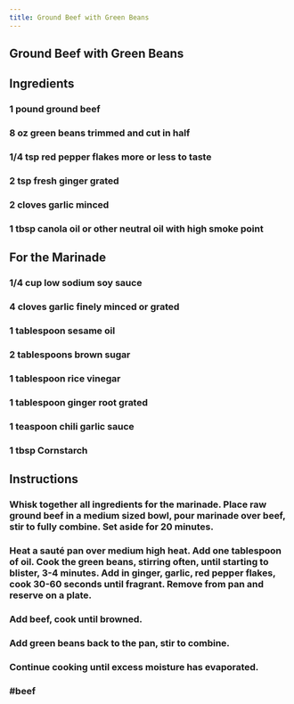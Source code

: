 ```yaml
---
title: Ground Beef with Green Beans
---
```


## Ground Beef with Green Beans
## Ingredients
### 1 pound ground beef
### 8 oz green beans trimmed and cut in half
### 1/4 tsp red pepper flakes more or less to taste
### 2 tsp fresh ginger grated
### 2 cloves garlic minced
### 1 tbsp canola oil or other neutral oil with high smoke point
## For the Marinade
### 1/4 cup low sodium soy sauce
### 4 cloves garlic finely minced or grated
### 1 tablespoon sesame oil
### 2 tablespoons brown sugar
### 1 tablespoon rice vinegar
### 1 tablespoon ginger root grated
### 1 teaspoon chili garlic sauce
### 1 tbsp Cornstarch
## Instructions
### Whisk together all ingredients for the marinade. Place raw ground beef in a medium sized bowl, pour marinade over beef, stir to fully combine. Set aside for 20 minutes.
### Heat a sauté pan over medium high heat. Add one tablespoon of oil. Cook the green beans, stirring often, until starting to blister, 3-4 minutes. Add in ginger, garlic, red pepper flakes, cook 30-60 seconds until fragrant. Remove from pan and reserve on a plate.
### Add beef, cook until browned.
### Add green beans back to the pan, stir to combine.
### Continue cooking until excess moisture has evaporated.
### #beef
